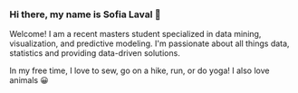 ### Hi there, my name is Sofia Laval 👋
Welcome! I am a recent masters student specialized in data mining, visualization, and predictive modeling. I'm passionate about all things data, statistics and providing data-driven solutions. 

In my free time, I love to sew, go on a hike, run, or do yoga! I also love animals 😀
<!--
**sofialaval/sofialaval** is a ✨ _special_ ✨ repository because its `README.md` (this file) appears on your GitHub profile.

Here are some ideas to get you started:

- 🔭 I’m currently working on ...
- 🌱 I’m currently learning ...
- 👯 I’m looking to collaborate on ...
- 🤔 I’m looking for help with ...
- 💬 Ask me about ...
- 📫 How to reach me: ...
- 😄 Pronouns: ...
- ⚡ Fun fact: ...
-->
